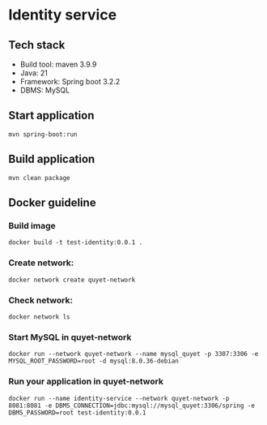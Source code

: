 # Identity service

## Tech stack
* Build tool: maven 3.9.9
* Java: 21
* Framework: Spring boot 3.2.2
* DBMS: MySQL

## Start application
`mvn spring-boot:run`

## Build application
`mvn clean package`

## Docker guideline

### Build image
`docker build -t test-identity:0.0.1 .`

### Create network:
`docker network create quyet-network`

### Check network:
`docker network ls`

### Start MySQL in quyet-network
`docker run --network quyet-network --name mysql_quyet -p 3307:3306 -e MYSQL_ROOT_PASSWORD=root -d mysql:8.0.36-debian`

### Run your application in quyet-network
`docker run --name identity-service --network quyet-network -p 8081:8081 -e DBMS_CONNECTION=jdbc:mysql://mysql_quyet:3306/spring -e DBMS_PASSWORD=root test-identity:0.0.1`

